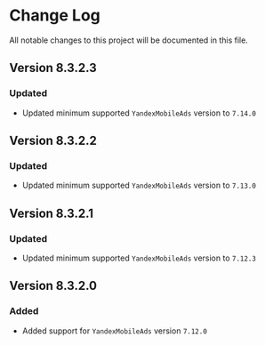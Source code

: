 # Change Log

All notable changes to this project will be documented in this file.

## Version 8.3.2.3

### Updated

- Updated minimum supported `YandexMobileAds` version to `7.14.0`

## Version 8.3.2.2

### Updated

- Updated minimum supported `YandexMobileAds` version to `7.13.0`

## Version 8.3.2.1

### Updated

- Updated minimum supported `YandexMobileAds` version to `7.12.3`

## Version 8.3.2.0

### Added

- Added support for `YandexMobileAds` version `7.12.0`
